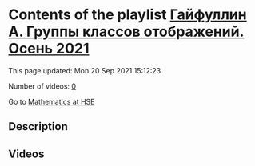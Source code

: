 # Contents of the playlist [Гайфуллин А. Группы классов отображений. Осень 2021](https://www.youtube.com/playlist?list=PLq3E5oubNNoAmYXjrYvptif63ZtJ7GXIb)

This page updated: Mon 20 Sep 2021 15:12:23

Number of videos: [0](#videos)

Go to [Mathematics at HSE](../README.md)

## Description



## Videos

